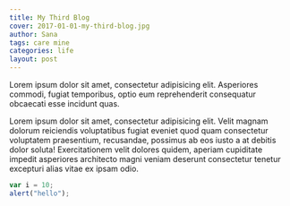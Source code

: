 ```yaml
---
title: My Third Blog
cover: 2017-01-01-my-third-blog.jpg
author: Sana
tags: care mine
categories: life
layout: post
---
```


Lorem ipsum dolor sit amet, consectetur adipisicing elit. Asperiores commodi, fugiat temporibus, optio eum reprehenderit consequatur obcaecati esse incidunt quas.
<!--more-->

Lorem ipsum dolor sit amet, consectetur adipisicing elit. Velit magnam dolorum reiciendis voluptatibus fugiat eveniet quod quam consectetur voluptatem praesentium, recusandae, possimus ab eos iusto a at debitis dolor soluta! Exercitationem velit dolores quidem, aperiam cupiditate impedit asperiores architecto magni veniam deserunt consectetur tenetur excepturi alias vitae ex ipsam odio.

```js
var i = 10;
alert("hello");
```